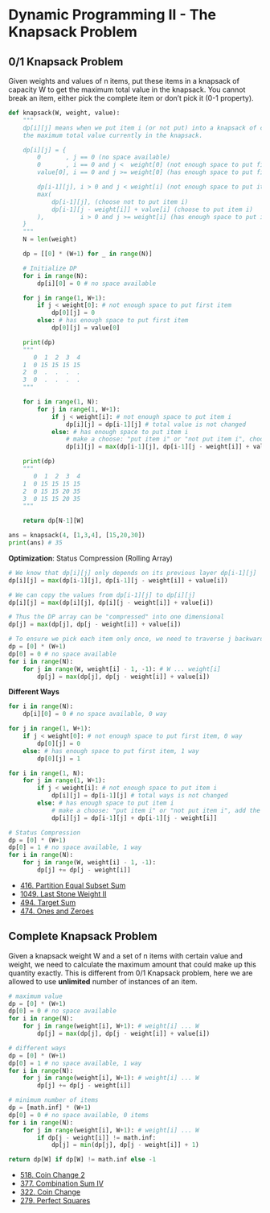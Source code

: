 # Dynamic Programming II - The Knapsack Problem

## 0/1 Knapsack Problem

Given weights and values of n items, put these items in a knapsack of capacity W to get the maximum total value in the knapsack. You cannot break an item, either pick the complete item or don’t pick it (0-1 property).

```py
def knapsack(W, weight, value):
    """
    dp[i][j] means when we put item i (or not put) into a knapsack of capacity j,
    the maximum total value currently in the knapsack.

    dp[i][j] = {
        0       , j == 0 (no space available)
        0       , i == 0 and j <  weight[0] (not enough space to put first item)
        value[0], i == 0 and j >= weight[0] (has enough space to put first item)

        dp[i-1][j], i > 0 and j < weight[i] (not enough space to put item i)
        max(
            dp[i-1][j], (choose not to put item i)
            dp[i-1][j - weight[i]] + value[i] (choose to put item i)
        ),          i > 0 and j >= weight[i] (has enough space to put item i)
    }
    """
    N = len(weight)

    dp = [[0] * (W+1) for _ in range(N)]

    # Initialize DP
    for i in range(N):
        dp[i][0] = 0 # no space available

    for j in range(1, W+1):
        if j < weight[0]: # not enough space to put first item
            dp[0][j] = 0
        else: # has enough space to put first item
            dp[0][j] = value[0]

    print(dp)
    """
       0  1  2  3  4
    1  0 15 15 15 15
    2  0  .  .  .  .
    3  0  .  .  .  .
    """

    for i in range(1, N):
        for j in range(1, W+1):
            if j < weight[i]: # not enough space to put item i
                dp[i][j] = dp[i-1][j] # total value is not changed
            else: # has enough space to put item i
                # make a choose: "put item i" or "not put item i", choose the max value
                dp[i][j] = max(dp[i-1][j], dp[i-1][j - weight[i]] + value[i])

    print(dp)
    """
       0  1  2  3  4
    1  0 15 15 15 15
    2  0 15 15 20 35
    3  0 15 15 20 35
    """

    return dp[N-1][W]

ans = knapsack(4, [1,3,4], [15,20,30])
print(ans) # 35
```

**Optimization**: Status Compression (Rolling Array)

```py
# We know that dp[i][j] only depends on its previous layer dp[i-1][j]
dp[i][j] = max(dp[i-1][j], dp[i-1][j - weight[i]] + value[i])

# We can copy the values from dp[i-1][j] to dp[i][j]
dp[i][j] = max(dp[i][j], dp[i][j - weight[i]] + value[i])

# Thus the DP array can be "compressed" into one dimensional
dp[j] = max(dp[j], dp[j - weight[i]] + value[i])

# To ensure we pick each item only once, we need to traverse j backwards from W to weight[i]
dp = [0] * (W+1)
dp[0] = 0 # no space available
for i in range(N):
    for j in range(W, weight[i] - 1, -1): # W ... weight[i]
        dp[j] = max(dp[j], dp[j - weight[i]] + value[i])
```

**Different Ways**
```py
for i in range(N):
    dp[i][0] = 0 # no space available, 0 way

for j in range(1, W+1):
    if j < weight[0]: # not enough space to put first item, 0 way
        dp[0][j] = 0
    else: # has enough space to put first item, 1 way
        dp[0][j] = 1

for i in range(1, N):
    for j in range(1, W+1):
        if j < weight[i]: # not enough space to put item i
            dp[i][j] = dp[i-1][j] # total ways is not changed
        else: # has enough space to put item i
            # make a choose: "put item i" or "not put item i", add the num of ways
            dp[i][j] = dp[i-1][j] + dp[i-1][j - weight[i]]

# Status Compression
dp = [0] * (W+1)
dp[0] = 1 # no space available, 1 way
for i in range(N):
    for j in range(W, weight[i] - 1, -1):
        dp[j] += dp[j - weight[i]]
```

- [416. Partition Equal Subset Sum](https://leetcode.com/problems/partition-equal-subset-sum/)
- [1049. Last Stone Weight II](https://leetcode.com/problems/last-stone-weight-ii/)
- [494. Target Sum](https://leetcode.com/problems/target-sum/)
- [474. Ones and Zeroes](https://leetcode.com/problems/ones-and-zeroes/)

## Complete Knapsack Problem

Given a knapsack weight W and a set of n items with certain value and weight, we need to calculate the maximum amount that could make up this quantity exactly. This is different from 0/1 Knapsack problem, here we are allowed to use **unlimited** number of instances of an item.

```py
# maximum value
dp = [0] * (W+1)
dp[0] = 0 # no space available
for i in range(N):
    for j in range(weight[i], W+1): # weight[i] ... W
        dp[j] = max(dp[j], dp[j - weight[i]] + value[i])

# different ways
dp = [0] * (W+1)
dp[0] = 1 # no space available, 1 way
for i in range(N):
    for j in range(weight[i], W+1): # weight[i] ... W
        dp[j] += dp[j - weight[i]]

# minimum number of items
dp = [math.inf] * (W+1)
dp[0] = 0 # no space available, 0 items
for i in range(N):
    for j in range(weight[i], W+1): # weight[i] ... W
        if dp[j - weight[i]] != math.inf:
            dp[j] = min(dp[j], dp[j - weight[i]] + 1)

return dp[W] if dp[W] != math.inf else -1
```

- [518. Coin Change 2](https://leetcode.com/problems/coin-change-2/)
- [377. Combination Sum IV](https://leetcode.com/problems/combination-sum-iv/)
- [322. Coin Change](https://leetcode.com/problems/coin-change/)
- [279. Perfect Squares](https://leetcode.com/problems/perfect-squares/)